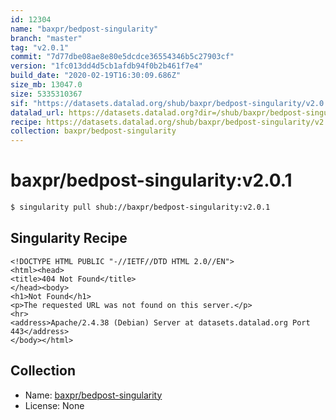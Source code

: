 ```yaml
---
id: 12304
name: "baxpr/bedpost-singularity"
branch: "master"
tag: "v2.0.1"
commit: "7d77dbe08ae8e80e5dcdce36554346b5c27903cf"
version: "1fc013dd4d5cb1afdb94f0b2b461f7e4"
build_date: "2020-02-19T16:30:09.686Z"
size_mb: 13047.0
size: 5335310367
sif: "https://datasets.datalad.org/shub/baxpr/bedpost-singularity/v2.0.1/2020-02-19-7d77dbe0-1fc013dd/1fc013dd4d5cb1afdb94f0b2b461f7e4.sif"
datalad_url: https://datasets.datalad.org?dir=/shub/baxpr/bedpost-singularity/v2.0.1/2020-02-19-7d77dbe0-1fc013dd/
recipe: https://datasets.datalad.org/shub/baxpr/bedpost-singularity/v2.0.1/2020-02-19-7d77dbe0-1fc013dd/Singularity
collection: baxpr/bedpost-singularity
---
```


# baxpr/bedpost-singularity:v2.0.1

```bash
$ singularity pull shub://baxpr/bedpost-singularity:v2.0.1
```

## Singularity Recipe

```singularity
<!DOCTYPE HTML PUBLIC "-//IETF//DTD HTML 2.0//EN">
<html><head>
<title>404 Not Found</title>
</head><body>
<h1>Not Found</h1>
<p>The requested URL was not found on this server.</p>
<hr>
<address>Apache/2.4.38 (Debian) Server at datasets.datalad.org Port 443</address>
</body></html>
```

## Collection

 - Name: [baxpr/bedpost-singularity](https://github.com/baxpr/bedpost-singularity)
 - License: None


